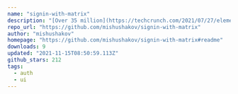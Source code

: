```yaml
---
name: "signin-with-matrix"
description: "[Over 35 million](https://techcrunch.com/2021/07/27/element-a-messaging-app-built-on-the-decentralized-matrix-protocol-raises-30m/) Matrix users can't wait to use your app. Use this pre-built component to make federated sign-in a no-effort zero-brainer"
repo_url: "https://github.com/mishushakov/signin-with-matrix"
author: "mishushakov"
homepage: "https://github.com/mishushakov/signin-with-matrix#readme"
downloads: 9
updated: "2021-11-15T08:50:59.113Z"
github_stars: 212
tags: 
  - auth
  - ui
---
```

